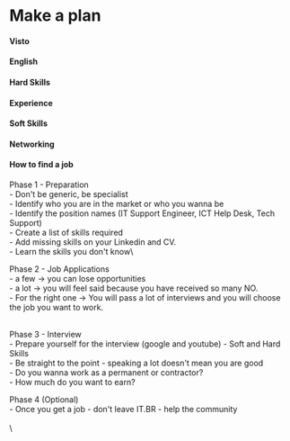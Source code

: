 # Make a plan

#### Visto



#### English



#### Hard Skills



#### Experience



#### Soft Skills



#### Networking



#### How to find a job&#x20;

Phase 1 - Preparation \
\- Don't be generic, be specialist \
\- Identify who you are in the market or who you wanna be \
\- Identify the position names (IT Support Engineer, ICT Help Desk, Tech Support) \
\- Create a list of skills required \
\- Add missing skills on your Linkedin and CV.\
\- Learn the skills you don't know\


Phase 2 - Job Applications\
\- a few  -> you can lose opportunities\
\- a lot -> you will feel said because you have received so many NO. \
\- For the right one -> You will pass a lot of interviews and you will choose the job you want to work.&#x20;

\
&#x20;Phase 3 - Interview\
\- Prepare yourself for the interview (google and youtube) - Soft and Hard Skills\
\- Be straight to the point - speaking a lot doesn't mean you are good \
\- Do you wanna work as a permanent or contractor? \
\- How much do you want to earn?

&#x20;Phase 4 (Optional)\
\- Once you get a job - don't leave IT.BR - help the community \
\
\


